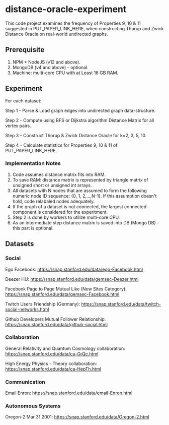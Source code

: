 # distance-oracle-experiment

This code project examines the frequency of Properties 9, 10 & 11 suggested in PUT_PAPER_LINK_HERE, when constructing Thorup and Zwick Distance Oracle on real-world undirected graphs.

## Prerequisite

1. NPM + NodeJS (v12 and above).
2. MongoDB (v4 and above) - optional.
3. Machine: multi-core CPU with at Least 16 GB RAM.

## Experiment

For each dataset:

Step 1 - Parse & Load graph edges into undirected graph data-structure. 

Step 2 - Compute using BFS or Dijkstra algorithm Distance Matrix for all vertex pairs.

Step 3 - Construct Thorup & Zwick Distance Oracle for k=2, 3, 5, 10.

Step 4 - Calculate statistics for Properties 9, 10 & 11 of PUT_PAPER_LINK_HERE.


### Implementation Notes

1. Code assumes distance matrix fits into RAM.
2. To save RAM: distance matrix is represented by triangle matrix of unsigned short or unsigned int arrays.
3. All datasets with N nodes that are assumed to form the following numeric node ID sequence: {0, 1, 2,...,N-1}. If this assumption doesn't hold, code relabaled nodes adequately.
4. If the graph of a dataset is not connected, the largest connected component is considered for the experitment.
5. Step 2 is done by workers to utilize multi-core CPU.
6. As an intermediate step distance matrix is saved into DB (Mongo DB) - this part is optional.

## Datasets

### Social

Ego Facebook: https://snap.stanford.edu/data/ego-Facebook.html

Deezer HU: https://snap.stanford.edu/data/gemsec-Deezer.html

Facebook Page to Page Mutual Like (New Sites Category): https://snap.stanford.edu/data/gemsec-Facebook.html

Twitch Users Friendship (Germany): https://snap.stanford.edu/data/twitch-social-networks.html

Github Developers Mutual Follower Relationship: https://snap.stanford.edu/data/github-social.html

### Collaboration

General Relativity and Quantum Cosmology collaboration: https://snap.stanford.edu/data/ca-GrQc.html

High Energy Physics - Theory collaboration: https://snap.stanford.edu/data/ca-HepTh.html

### Communication

Email Enron: https://snap.stanford.edu/data/email-Enron.html

### Autonomous Systems

Oregon-2 Mar 31 2001: https://snap.stanford.edu/data/Oregon-2.html
